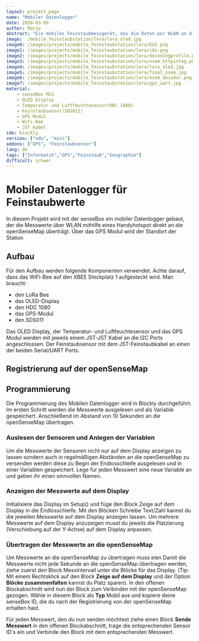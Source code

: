 ```yaml
---
layout: project_page
name: "Mobiler Datenlogger"
date: 2020-03-09
author: Mario
abstract: "Ein mobiles Feinstaubmessgerät, das die Daten per WLAN an die OpenSenseMap sendet"
image:  /mobile_feinstaubstation/lora/lora_oled.jpg
image0: /images/projects/mobile_feinstaubstation/lora/EUI.png
image1: /images/projects/mobile_feinstaubstation/lora/ids.png
image2: /images/projects/mobile_feinstaubstation/lora/decodingprofile.png
image3: /images/projects/mobile_feinstaubstation/lora/osem_httpinteg.png
image4: /images/projects/mobile_feinstaubstation/lora/lora_oled.jpg
image5: /images/projects/mobile_feinstaubstation/lora/final_osem.jpg
image6: /images/projects/mobile_feinstaubstation/lora/osem_decoder.png
image7: /images/projects/mobile_feinstaubstation/lora/gps_uart.jpg
material:
    - senseBox MCU
    - OLED Display
    - Temperatur und Luftfeuchtesensor(HDC 1080)
    - Feinstaubsensor(SDS011)
    - GPS Modul
    - WiFi-Bee
    - JST Kabel
ide: blockly
version: ["edu", "mini"]   
addons: ["GPS", "Feinstaubsensor"] 
lang: de
tags: ["Informatik","GPS","Feinstaub","Geographie"]
difficult: schwer
---
```

<head><title>Mobiler Feinstaublogger mit GPS</title></head>

# Mobiler Datenlogger für Feinstaubwerte
In diesem Projekt wird mit der senseBox ein mobiler Datenlogger gebaut, der die Messwerte über WLAN mithilfe eines Handyhotspot direkt an die openSenseMap überträgt. Über das GPS Modul wird der Standort der Station  

## Aufbau
Für den Aufbau werden folgende Komponenten verwendet. Achte darauf, dass das WiFi-Bee auf den XBEE Steckplatz 1 aufgesteckt wird. 
Man braucht:
  - den LoRa Bee
  - das OLED-Display
  - den HDC 1080
  - das GPS-Modul
  - den SDS011 
  
Das OLED Display, der Temperatur- und Luftfeuchtesensor und das GPS Modul werden mit jeweils einem JST-JST Kabel an die I2C Ports angeschlossen. Der Feinstaubsensor mit dem JST-Feinstaubkabel an einen der beiden Serial/UART Ports.

## Registrierung auf der openSenseMap



## Programmierung

Die Programmierung des Mobilen Datenlogger wird in Blockly durchgeführt. Im ersten Schritt werden die Messwerte ausgelesen und als Variable gespeichert. Anschließend im Abstand von 10 Sekunden an die openSenseMap übertragen.

### Auslesen der Sensoren und Anlegen der Variablen

Um die Messwerte der Sensoren nicht nur auf dem Display anzeigen zu lassen sondern auch in regelmäßigen Abständen an die openSenseMap zu versenden werden diese zu Begin der Endlosschleife ausgelesen und in einer Variablen gespeichert. Lege für jeden Messwert eine neue Variable an und geben ihr einen sinnvollen Namen. 

### Anzeigen der Messwerte auf dem Display

Initialisiere das Display im Setup() und füge den Block Zeige auf dem Display in die Endlosschleife. Mit den Blöcken Schreibe Text/Zahl kannst du die jeweilen Messwerte auf dem Display anzeigen lassen. Um mehrere Messwerte auf dem Display anzuzeigen musst du jeweils die Platzierung (Verschiebung auf der Y-Achse) auf dem Display anpassen. 

### Übertragen der Messwerte an die openSenseMap

Um Messwerte an die openSenseMap zu übertragen muss eien 
Damit die Messwerte nicht jede Sekunde an die openSenseMap übertragen werden, ziehe zuerst den Block Messintervall unter die Blöcke für das Display. (Tip: Mit einem Rechtsklick auf den Block __Zeige auf dem Display__ und der Option __Blöcke zusammenfalten__ kannst du Platz sparen).
In den offenen Blockabschnitt wird nun der Block zum Verbinden mit der openSenseMap gezogen. Wähle in diesem Block als __Typ__ Mobil aus und kopiere deine senseBox ID, die du nach der Registrierung von der openSenseMap erhalten hast.  

Für jeden Messwert, den du nun senden möchtest ziehe einen Block __Sende Messwert__ in den offenen Blockabschnitt, trage die entsprechenden Sensor ID's ein und Verbinde den Block mit dem entsprechenden Messwert.

